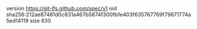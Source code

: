 version https://git-lfs.github.com/spec/v1
oid sha256:212ae87481d0c831a467b5874f300fb1e403f635767769f79671774a5ed14119
size 630
